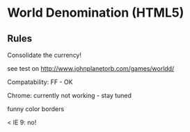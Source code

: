 World Denomination (HTML5)
==========================

Rules
-----

Consolidate the currency! 


see test on 
http://www.johnplanetorb.com/games/worldd/



Compatability:
FF - OK


Chrome:
currently not working - stay tuned

funny color borders

< IE 9:
no!